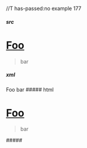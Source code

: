 //T has-passed:no
example 177
##### src
# [Foo]
[foo]: /url
> bar
##### xml
<?xml version="1.0" encoding="UTF-8"?>
<!DOCTYPE document SYSTEM "CommonMark.dtd">
<document xmlns="http://commonmark.org/xml/1.0">
  <heading level="1">
    <link destination="/url" title="">
      <text>Foo</text>
    </link>
  </heading>
  <block_quote>
    <paragraph>
      <text>bar</text>
    </paragraph>
  </block_quote>
</document>
##### html
<h1><a href="/url">Foo</a></h1>
<blockquote>
<p>bar</p>
</blockquote>
#####
